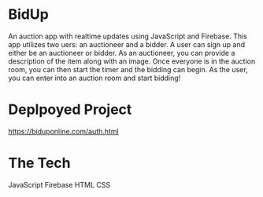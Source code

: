 # BidUp

An auction app with realtime updates using JavaScript and Firebase. This app utilizes two uers: an auctioneer and a bidder. A user can sign up and either be an auctioneer or bidder. As an auctioneer, you can provide a description of the item along with an image. Once everyone is in the auction room, you can then start the timer and the bidding can begin. As the user, you can enter into an auction room and start bidding!

# Deplpoyed Project
https://biduponline.com/auth.html

# The Tech

JavaScript
Firebase
HTML
CSS
